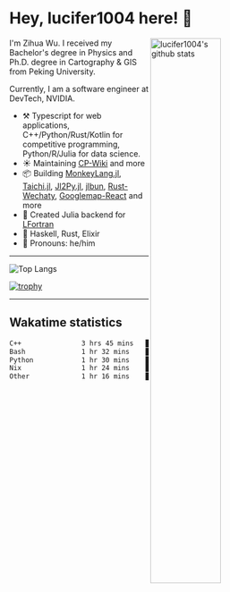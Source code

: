 # Hey, lucifer1004 here! :wave:

<img width="50%" align="right" alt="lucifer1004's github stats" src="https://github-readme-stats.vercel.app/api?username=lucifer1004&show_icons=true">

I'm Zihua Wu. I received my Bachelor's degree in Physics and Ph.D. degree in Cartography & GIS from Peking University.

Currently, I am a software engineer at DevTech, NVIDIA.

- :hammer_and_pick: Typescript for web applications, C++/Python/Rust/Kotlin for competitive programming, Python/R/Julia for data science.
- :sunny: Maintaining [CP-Wiki](https://cp-wiki.vercel.app) and more 
- :package: Building [MonkeyLang.jl](https://github.com/lucifer1004/MonkeyLang.jl), [Taichi.jl](https://github.com/lucifer1004/Taichi.jl), [Jl2Py.jl](https://github.com/lucifer1004/Jl2Py.jl), [jlbun](https://github.com/lucifer1004/jlbun), [Rust-Wechaty](https://github.com/wechaty/rust-wechaty), [Googlemap-React](https://github.com/googlemap-react/googlemap-react) and more
- :sparkler: Created Julia backend for [LFortran](https://github.com/lfortran/lfortran)
- :seedling: Haskell, Rust, Elixir
- :man: Pronouns: he/him

---

![Top Langs](https://github-readme-stats.vercel.app/api/top-langs/?username=lucifer1004&layout=compact)

[![trophy](https://github-profile-trophy.vercel.app/?username=ryo-ma)](https://github.com/ryo-ma/github-profile-trophy)

---

## Wakatime statistics

<!--START_SECTION:waka-->

```txt
C++               3 hrs 45 mins   ███████░░░░░░░░░░░░░░░░░░   27.68 %
Bash              1 hr 32 mins    ███░░░░░░░░░░░░░░░░░░░░░░   11.34 %
Python            1 hr 30 mins    ██▓░░░░░░░░░░░░░░░░░░░░░░   11.11 %
Nix               1 hr 24 mins    ██▓░░░░░░░░░░░░░░░░░░░░░░   10.34 %
Other             1 hr 16 mins    ██▒░░░░░░░░░░░░░░░░░░░░░░   09.46 %
```

<!--END_SECTION:waka-->
